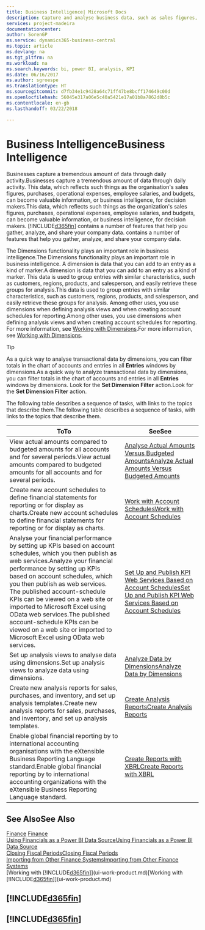 ```yaml
---
title: Business Intelligence| Microsoft Docs
description: Capture and analyse business data, such as sales figures, purchases, operational expenses, employee salaries, and budgets, that can be valuable information for business intelligence or for decision making.
services: project-madeira
documentationcenter: 
author: SorenGP
ms.service: dynamics365-business-central
ms.topic: article
ms.devlang: na
ms.tgt_pltfrm: na
ms.workload: na
ms.search.keywords: bi, power BI, analysis, KPI
ms.date: 06/16/2017
ms.author: sgroespe
ms.translationtype: HT
ms.sourcegitcommit: d7fb34e1c9428a64c71ff47be8bcff174649c00d
ms.openlocfilehash: 56045e317a06e5c40a5421e17a01b8a7862d8b5c
ms.contentlocale: en-gb
ms.lasthandoff: 03/22/2018

---
```

# <a name="business-intelligence"></a><span data-ttu-id="95378-103">Business Intelligence</span><span class="sxs-lookup"><span data-stu-id="95378-103">Business Intelligence</span></span>
<span data-ttu-id="95378-104">Businesses capture a tremendous amount of data through daily activity.</span><span class="sxs-lookup"><span data-stu-id="95378-104">Businesses capture a tremendous amount of data through daily activity.</span></span> <span data-ttu-id="95378-105">This data, which reflects such things as the organisation's sales figures, purchases, operational expenses, employee salaries, and budgets, can become valuable information, or business intelligence, for decision makers.</span><span class="sxs-lookup"><span data-stu-id="95378-105">This data, which reflects such things as the organization's sales figures, purchases, operational expenses, employee salaries, and budgets, can become valuable information, or business intelligence, for decision makers.</span></span> [!INCLUDE[d365fin](includes/d365fin_md.md)]<span data-ttu-id="95378-106"> contains a number of features that help you gather, analyze, and share your company data.</span><span class="sxs-lookup"><span data-stu-id="95378-106"> contains a number of features that help you gather, analyze, and share your company data.</span></span>

<span data-ttu-id="95378-107">The Dimensions functionality plays an important role in business intelligence.</span><span class="sxs-lookup"><span data-stu-id="95378-107">The Dimensions functionality plays an important role in business intelligence.</span></span> <span data-ttu-id="95378-108">A dimension is data that you can add to an entry as a kind of marker.</span><span class="sxs-lookup"><span data-stu-id="95378-108">A dimension is data that you can add to an entry as a kind of marker.</span></span> <span data-ttu-id="95378-109">This data is used to group entries with similar characteristics, such as customers, regions, products, and salesperson, and easily retrieve these groups for analysis.</span><span class="sxs-lookup"><span data-stu-id="95378-109">This data is used to group entries with similar characteristics, such as customers, regions, products, and salesperson, and easily retrieve these groups for analysis.</span></span> <span data-ttu-id="95378-110">Among other uses, you use dimensions  when defining analysis views and when creating account schedules for reporting.</span><span class="sxs-lookup"><span data-stu-id="95378-110">Among other uses, you use dimensions  when defining analysis views and when creating account schedules for reporting.</span></span> <span data-ttu-id="95378-111">For more information, see [Working with Dimensions](finance-dimensions.md).</span><span class="sxs-lookup"><span data-stu-id="95378-111">For more information, see [Working with Dimensions](finance-dimensions.md).</span></span>

> [!TIP]
> <span data-ttu-id="95378-112">As a quick way to analyse transactional data by dimensions, you can filter totals in the chart of accounts and entries in all **Entries** windows by dimensions.</span><span class="sxs-lookup"><span data-stu-id="95378-112">As a quick way to analyze transactional data by dimensions, you can filter totals in the chart of accounts and entries in all **Entries** windows by dimensions.</span></span> <span data-ttu-id="95378-113">Look for the **Set Dimension Filter** action.</span><span class="sxs-lookup"><span data-stu-id="95378-113">Look for the **Set Dimension Filter** action.</span></span>  

<span data-ttu-id="95378-114">The following table describes a sequence of tasks, with links to the topics that describe them.</span><span class="sxs-lookup"><span data-stu-id="95378-114">The following table describes a sequence of tasks, with links to the topics that describe them.</span></span>  

| <span data-ttu-id="95378-115">To</span><span class="sxs-lookup"><span data-stu-id="95378-115">To</span></span> | <span data-ttu-id="95378-116">See</span><span class="sxs-lookup"><span data-stu-id="95378-116">See</span></span> |
| --- | --- |
|<span data-ttu-id="95378-117">View actual amounts compared to budgeted amounts for all accounts and for several periods.</span><span class="sxs-lookup"><span data-stu-id="95378-117">View actual amounts compared to budgeted amounts for all accounts and for several periods.</span></span>|[<span data-ttu-id="95378-118">Analyse Actual Amounts Versus Budgeted Amounts</span><span class="sxs-lookup"><span data-stu-id="95378-118">Analyze Actual Amounts Versus Budgeted Amounts</span></span>](bi-how-analyze-actual-versus-budget.md)|
|<span data-ttu-id="95378-119">Create new account schedules to define financial statements for reporting or for display as charts.</span><span class="sxs-lookup"><span data-stu-id="95378-119">Create new account schedules to define financial statements for reporting or for display as charts.</span></span>|[<span data-ttu-id="95378-120">Work with Account Schedules</span><span class="sxs-lookup"><span data-stu-id="95378-120">Work with Account Schedules</span></span>](bi-how-work-account-schedule.md)|
|<span data-ttu-id="95378-121">Analyse your financial performance by setting up KPIs based on account schedules, which you then publish as web services.</span><span class="sxs-lookup"><span data-stu-id="95378-121">Analyze your financial performance by setting up KPIs based on account schedules, which you then publish as web services.</span></span> <span data-ttu-id="95378-122">The published account-schedule KPIs can be viewed on a web site or imported to Microsoft Excel using OData web services.</span><span class="sxs-lookup"><span data-stu-id="95378-122">The published account-schedule KPIs can be viewed on a web site or imported to Microsoft Excel using OData web services.</span></span>|[<span data-ttu-id="95378-123">Set Up and Publish KPI Web Services Based on Account Schedules</span><span class="sxs-lookup"><span data-stu-id="95378-123">Set Up and Publish KPI Web Services Based on Account Schedules</span></span>](bi-how-to-set-up-and-publish-kpi-web-services-based-on-account-schedules.md)|
|<span data-ttu-id="95378-124">Set up analysis views to analyse data using dimensions.</span><span class="sxs-lookup"><span data-stu-id="95378-124">Set up analysis views to analyze data using dimensions.</span></span>|[<span data-ttu-id="95378-125">Analyze Data by Dimensions</span><span class="sxs-lookup"><span data-stu-id="95378-125">Analyze Data by Dimensions</span></span>](bi-how-analyze-data-dimension.md)|
|<span data-ttu-id="95378-126">Create new analysis reports for sales, purchases, and inventory, and set up analysis templates.</span><span class="sxs-lookup"><span data-stu-id="95378-126">Create new analysis reports for sales, purchases, and inventory, and set up analysis templates.</span></span>|[<span data-ttu-id="95378-127">Create Analysis Reports</span><span class="sxs-lookup"><span data-stu-id="95378-127">Create Analysis Reports</span></span>](bi-how-create-analysis-views-reports.md)|
|<span data-ttu-id="95378-128">Enable global financial reporting by to international accounting organisations with the eXtensible Business Reporting Language standard.</span><span class="sxs-lookup"><span data-stu-id="95378-128">Enable global financial reporting by to international accounting organizations with the eXtensible Business Reporting Language standard.</span></span>|[<span data-ttu-id="95378-129">Create Reports with XBRL</span><span class="sxs-lookup"><span data-stu-id="95378-129">Create Reports with XBRL</span></span>](bi-create-reports-with-xbrl.md)|

## <a name="see-also"></a><span data-ttu-id="95378-130">See Also</span><span class="sxs-lookup"><span data-stu-id="95378-130">See Also</span></span>
<span data-ttu-id="95378-131">[Finance](finance.md)  </span><span class="sxs-lookup"><span data-stu-id="95378-131">[Finance](finance.md)  </span></span>  
[<span data-ttu-id="95378-132">Using Financials as a Power BI Data Source</span><span class="sxs-lookup"><span data-stu-id="95378-132">Using Financials as a Power BI Data Source</span></span>](across-how-use-financials-data-source-powerbi.md)  
[<span data-ttu-id="95378-133">Closing Fiscal Periods</span><span class="sxs-lookup"><span data-stu-id="95378-133">Closing Fiscal Periods</span></span>](year-close-years-periods.md)  
[<span data-ttu-id="95378-134">Importing from Other Finance Systems</span><span class="sxs-lookup"><span data-stu-id="95378-134">Importing from Other Finance Systems</span></span>](upload-data.md)  
<span data-ttu-id="95378-135">[Working with [!INCLUDE[d365fin](includes/d365fin_md.md)]](ui-work-product.md)</span><span class="sxs-lookup"><span data-stu-id="95378-135">[Working with [!INCLUDE[d365fin](includes/d365fin_md.md)]](ui-work-product.md)</span></span>

## [!INCLUDE[d365fin](includes/free_trial_md.md)]  
## [!INCLUDE[d365fin](includes/training_link_md.md)]

